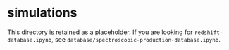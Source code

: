 # simulations

This directory is retained as a placeholder.  If you are looking for `redshift-database.ipynb`, see `database/spectroscopic-production-database.ipynb`.

